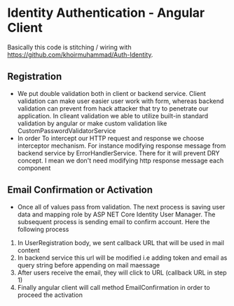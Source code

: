 # Identity Authentication - Angular Client
Basically this code is stitching / wiring with https://github.com/khoirmuhammad/Auth-Identity.

## Registration
- We put double validation both in client or backend service. Client validation can make user easier user work with form, whereas backend validation can prevent from hack attacker that try to penetrate our application. In clieant validation we able to utilize built-in standard validation by angular or make custom validation like CustomPasswordValidatorService
- In order To intercept our HTTP request and response we choose interceptor mechanism. For instance modifying response message from backend service by ErrorHandlerService. There for it will prevent DRY concept. I mean we don't need modifying http response message each component

## Email Confirmation or Activation
- Once all of values pass from validation. The next process is saving user data and mapping role by ASP NET Core Identity User Manager. The subsequent process is sending email to confirm account. Here the following process
1. In UserRegistration body, we sent callback URL that will be used in mail content
2. In backend service this url will be modified i.e adding token and email as query string before appending on mail maessage
3. After users receive the email, they will click to URL (callback URL in step 1)
4. Finally angular client will call method EmailConfirmation in order to proceed the activation
